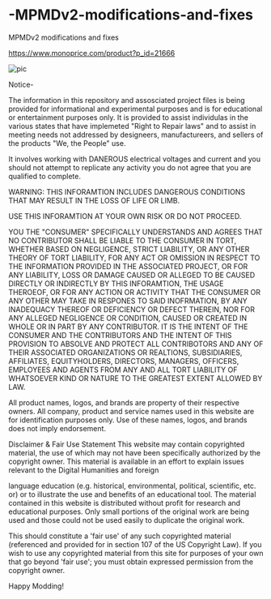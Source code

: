 # -MPMDv2-modifications-and-fixes
 MPMDv2 modifications and fixes

https://www.monoprice.com/product?p_id=21666

![pic](https://images.monoprice.com/productlargeimages/216661.jpg)


Notice-

The information in this repository and assosciated project files is being provided for informational and experimental purposes and is for educational or entertainment purposes only. It is provided to assist individulas in the various states that have implemeted "Right to Repair laws" and to assist in meeting needs not addressed by designeers, manufactureers, and sellers of the products "We, the People" use.

It involves working with DANEROUS electrical voltages and current and you should not attempt to replicate any activity you do not agree that you are qualified to complete.


WARNING: THIS INFORAMTION INCLUDES DANGEROUS CONDITIONS THAT MAY RESULT IN THE LOSS OF LIFE OR LIMB.

USE THIS INFORAMTION AT YOUR OWN RISK OR DO NOT PROCEED.

YOU THE "CONSUMER" SPECIFICALLY UNDERSTANDS AND AGREES THAT NO CONTRIBUTOR SHALL BE LIABLE TO THE CONSUMER IN TORT, WHETHER BASED ON NEGLIGENCE, STRICT LIABILITY, OR ANY OTHER THEORY OF TORT LIABILITY, FOR ANY ACT OR OMISSION IN RESPECT TO THE INFORMATION PROVIDED IN THE ASSOCIATED PROJECT, OR FOR ANY LIABILITY, LOSS OR DAMAGE CAUSED OR ALLEGED TO BE CAUSED DIRECTLY OR INDIRECTLY BY THIS INFORAMTION, THE USAGE THEROEOF, OR FOR ANY ACTION OR ACTIVITY THAT THE CONSUMER OR ANY OTHER MAY TAKE IN RESPONES TO SAID INOFRMATION, BY ANY INADEQUACY THEREOF OR DEFICIENCY OR DEFECT THEREIN, NOR FOR ANY ALLEGED NEGLIGENCE OR CONDITION, CAUSED OR CREATED IN WHOLE OR IN PART BY ANY CONTRIBUTOR. IT IS THE INTENT OF THE CONSUMER AND THE CONTRIBUTORS AND THE INTENT OF THIS PROVISION TO ABSOLVE AND PROTECT ALL CONTRIBOTORS AND ANY OF THEIR ASSOCIATED ORGANIZATIONS OR REALTIONS, SUBSIDIARIES, AFFILIATES, EQUITYHOLDERS, DIRECTORS, MANAGERS, OFFICERS, EMPLOYEES AND AGENTS FROM ANY AND ALL TORT LIABILITY OF WHATSOEVER KIND OR NATURE TO THE GREATEST EXTENT ALLOWED BY LAW.

All product names, logos, and brands are property of their respective owners. All company, product and service names used in this website are for identification purposes only. Use of these names, logos, and brands does not imply endorsement.

Disclaimer & Fair Use Statement
This website may contain copyrighted material, the use of which may not have
been specifically authorized by the copyright owner. This material is available
in an effort to explain issues relevant to the Digital Humanities and foreign

language education (e.g. historical, environmental, political, scientific, etc. or)
or to illustrate the use and benefits of an educational tool. The material
contained in this website is distributed without profit for research and
educational purposes. Only small portions of the original work are being used
and those could not be used easily to duplicate the original work.

This should constitute a 'fair use' of any such copyrighted material (referenced
and provided for in section 107 of the US Copyright Law).
If you wish to use any copyrighted material from this site for purposes of your
own that go beyond 'fair use'; you must obtain expressed permission from the
copyright owner.


Happy Modding!
